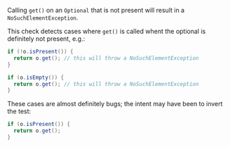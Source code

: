 Calling `get()` on an `Optional` that is not present will result in a
`NoSuchElementException`.

This check detects cases where `get()` is called whent the optional is
definitely not present, e.g.:

```java
if (!o.isPresent()) {
  return o.get(); // this will throw a NoSuchElementException
}
```

```java
if (o.isEmpty()) {
  return o.get(); // this will throw a NoSuchElementException
}
```

These cases are almost definitely bugs; the intent may have been to invert the
test:

```java
if (o.isPresent()) {
  return o.get();
}
```
